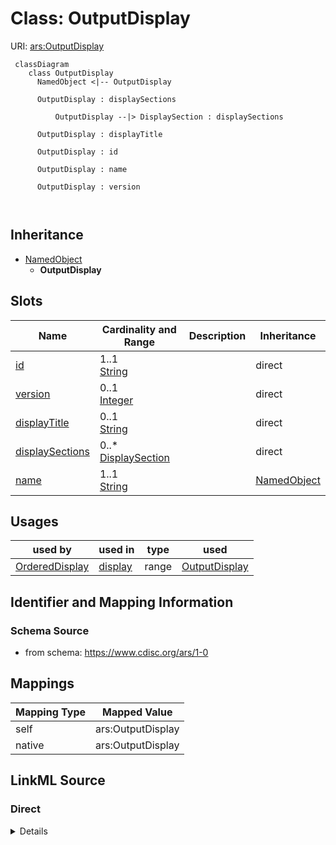 # Class: OutputDisplay



URI: [ars:OutputDisplay](https://www.cdisc.org/ars/1-0OutputDisplay)



```mermaid
 classDiagram
    class OutputDisplay
      NamedObject <|-- OutputDisplay
      
      OutputDisplay : displaySections
        
          OutputDisplay --|> DisplaySection : displaySections
        
      OutputDisplay : displayTitle
        
      OutputDisplay : id
        
      OutputDisplay : name
        
      OutputDisplay : version
        
      
```





## Inheritance
* [NamedObject](NamedObject.md)
    * **OutputDisplay**



## Slots

| Name | Cardinality and Range | Description | Inheritance |
| ---  | --- | --- | --- |
| [id](id.md) | 1..1 <br/> [String](String.md) |  | direct |
| [version](version.md) | 0..1 <br/> [Integer](Integer.md) |  | direct |
| [displayTitle](displayTitle.md) | 0..1 <br/> [String](String.md) |  | direct |
| [displaySections](displaySections.md) | 0..* <br/> [DisplaySection](DisplaySection.md) |  | direct |
| [name](name.md) | 1..1 <br/> [String](String.md) |  | [NamedObject](NamedObject.md) |





## Usages

| used by | used in | type | used |
| ---  | --- | --- | --- |
| [OrderedDisplay](OrderedDisplay.md) | [display](display.md) | range | [OutputDisplay](OutputDisplay.md) |






## Identifier and Mapping Information







### Schema Source


* from schema: https://www.cdisc.org/ars/1-0





## Mappings

| Mapping Type | Mapped Value |
| ---  | ---  |
| self | ars:OutputDisplay |
| native | ars:OutputDisplay |





## LinkML Source

<!-- TODO: investigate https://stackoverflow.com/questions/37606292/how-to-create-tabbed-code-blocks-in-mkdocs-or-sphinx -->

### Direct

<details>
```yaml
name: OutputDisplay
from_schema: https://www.cdisc.org/ars/1-0
rank: 1000
is_a: NamedObject
slots:
- id
- version
- displayTitle
- displaySections

```
</details>

### Induced

<details>
```yaml
name: OutputDisplay
from_schema: https://www.cdisc.org/ars/1-0
rank: 1000
is_a: NamedObject
attributes:
  id:
    name: id
    from_schema: https://www.cdisc.org/ars/1-0
    rank: 1000
    identifier: true
    alias: id
    owner: OutputDisplay
    domain_of:
    - AnalysisCategorization
    - AnalysisCategory
    - Analysis
    - AnalysisMethod
    - Operation
    - ReferencedOperationRelationship
    - Output
    - OutputDisplay
    - DisplaySubSection
    - AnalysisSet
    - GroupingFactor
    - Group
    - DataSubset
    - ReferenceDocument
    - SponsorTerm
    range: string
    required: true
  version:
    name: version
    from_schema: https://www.cdisc.org/ars/1-0
    rank: 1000
    alias: version
    owner: OutputDisplay
    domain_of:
    - Analysis
    - Output
    - OutputDisplay
    range: integer
  displayTitle:
    name: displayTitle
    from_schema: https://www.cdisc.org/ars/1-0
    rank: 1000
    alias: displayTitle
    owner: OutputDisplay
    domain_of:
    - OutputDisplay
    range: string
  displaySections:
    name: displaySections
    from_schema: https://www.cdisc.org/ars/1-0
    rank: 1000
    multivalued: true
    alias: displaySections
    owner: OutputDisplay
    domain_of:
    - OutputDisplay
    range: DisplaySection
    inlined: true
    inlined_as_list: true
  name:
    name: name
    from_schema: https://www.cdisc.org/ars/1-0
    rank: 1000
    alias: name
    owner: OutputDisplay
    domain_of:
    - NamedObject
    range: string
    required: true

```
</details>